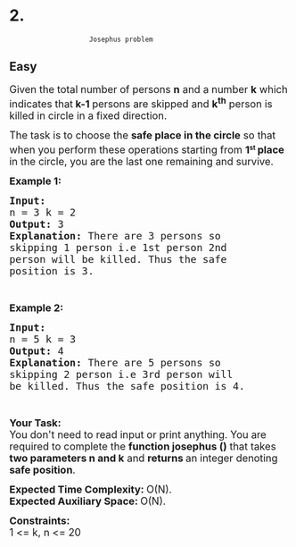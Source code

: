 # 2. 
                        Josephus problem
##  Easy 
<div class="problem-statement">
                <p></p><p><span style="font-size:18px">Given the total number of persons <strong>n</strong> and a number <strong>k</strong> which indicates that<strong> k-1 </strong>persons are skipped and <strong>k<sup>th</sup></strong> person is killed in circle in a fixed direction.</span></p>

<p><span style="font-size:18px">The task is to choose the <strong>safe&nbsp;place in the circle</strong> so that when you perform these operations starting from <strong>1</strong></span><strong><sup>st</sup></strong><span style="font-size:18px"><strong><sup> </sup>place</strong> in the circle, you are the last one remaining and&nbsp;survive. </span></p>

<p><span style="font-size:18px"><strong>Example 1:</strong></span></p>

<pre><span style="font-size:18px"><strong>Input:
</strong>n = 3 k = 2
<strong>Output: </strong>3<strong>
Explanation: </strong>There are 3 persons so 
skipping 1 person i.e 1st person 2nd 
person will be killed. Thus the safe 
position is 3.</span></pre>

<p>&nbsp;</p>

<p><span style="font-size:18px"><strong>Example 2:</strong></span></p>

<pre><span style="font-size:18px"><strong>Input:
</strong>n = 5 k = 3
<strong>Output: </strong>4<strong>
Explanation: </strong>There are 5 persons so 
skipping 2 person i.e 3rd person will 
be killed. Thus the safe position is 4.</span>
</pre>

<p>&nbsp;</p>

<p><span style="font-size:18px"><strong>Your Task:</strong><br>
You don't need to read input or print anything.&nbsp;You are required to complete the <strong>function josephus ()</strong> that takes<strong> two parameters n and k</strong> and <strong>returns </strong>an integer denoting<strong> safe position</strong>.&nbsp;</span></p>

<p><span style="font-size:18px"><strong>Expected Time Complexity:&nbsp;</strong>O(N).<br>
<strong>Expected Auxiliary Space:&nbsp;</strong>O(N).</span></p>

<p><span style="font-size:18px"><strong>Constraints:</strong><br>
1 &lt;= k, n &lt;= 20</span></p>
 <p></p>
            </div>